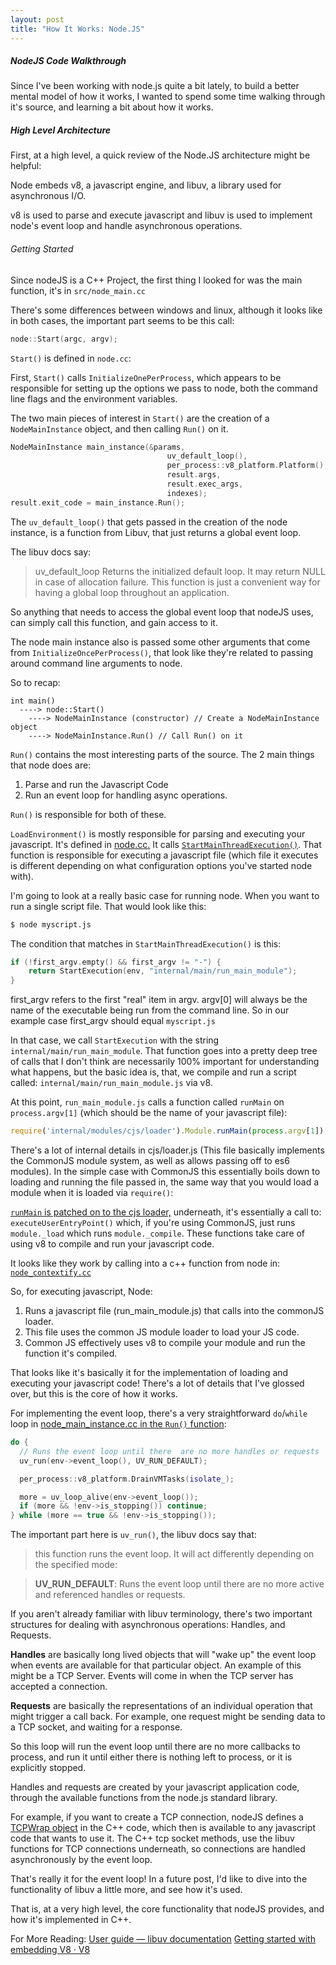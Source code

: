 ```yaml
---
layout: post
title: "How It Works: Node.JS"
---
```



##### NodeJS Code Walkthrough

Since I've been working with node.js quite a bit lately, to build a better mental model of how it works, I wanted to spend some time walking through it's source, and learning a bit about how it works.

##### High Level Architecture 
First, at a high level, a quick review of the Node.JS architecture  might be helpful:

Node embeds v8, a javascript engine, and libuv, a library used for asynchronous I/O.

v8 is used to parse and execute javascript and libuv is used to implement node's event loop and handle asynchronous operations.

###### Getting Started
Since nodeJS is a C++ Project, the first thing I looked for was the main function, it's in `src/node_main.cc`

There's some differences between windows and linux, although it looks like in both cases, the important part seems to be this call:

```c++
node::Start(argc, argv);
``` 

`Start()` is defined in `node.cc`:

First, `Start()` calls `InitializeOnePerProcess`, which appears to be responsible for setting up the options we pass to node, both the command line flags and the environment variables.

The two main pieces of interest in `Start()` are the creation of a `NodeMainInstance` object, and then calling `Run()` on it.
  
```c++
NodeMainInstance main_instance(&params,
                                   uv_default_loop(),
                                   per_process::v8_platform.Platform(),
                                   result.args,
                                   result.exec_args,
                                   indexes);
result.exit_code = main_instance.Run();
```

The `uv_default_loop()` that gets passed in the creation of the node instance, is a function from Libuv, that just returns a global event loop. 

The libuv docs say:

> uv_default_loop
Returns the initialized default loop. It may return NULL in case of allocation failure. This function is just a convenient way for having a global loop throughout an application.

So anything that needs to access the global event loop that nodeJS uses, can simply call this function, and gain access to it.

The node main instance also is passed some other arguments that come from `InitializeOncePerProcess()`, that look like they're related to passing around command line arguments to node.

So to recap:
```
int main()
  ----> node::Start()
    ----> NodeMainInstance (constructor) // Create a NodeMainInstance object
    ----> NodeMainInstance.Run() // Call Run() on it
```

`Run()` contains the most interesting parts of the source. The 2 main things that node does are:

1. Parse and run the Javascript Code
2. Run an event loop for handling async operations. 

`Run()` is responsible for both of these.

`LoadEnvironment()` is mostly responsible for parsing and executing your javascript. It's defined in [node.cc.](https://github.com/nodejs/node/blob/master/src/node.cc#L469) It calls [`StartMainThreadExecution()`](https://github.com/nodejs/node/blob/master/src/node.cc#L420). That function is responsible for executing a javascript file (which file it executes is different depending on what configuration options you've started node with).

I'm going to look at a really basic case for running node. When you want to run a single script file. That would look like this:

```bash
$ node myscript.js
```

The condition that matches in `StartMainThreadExecution()` is this:

```c++
if (!first_argv.empty() && first_argv != "-") {
    return StartExecution(env, "internal/main/run_main_module");
}
```

first_argv refers to the first "real" item in argv. argv[0] will always be the name of the executable being run from the command line. So in our example case first_argv should equal `myscript.js`

In that case, we call `StartExecution` with the string `internal/main/run_main_module`. That function goes into a pretty deep tree of calls that I don\'t think are necessarily 100% important for understanding what happens, but the basic idea is, that, we compile and run a script called: `internal/main/run_main_module.js` via v8.

At this point, `run_main_module.js` calls a function called `runMain` on `process.argv[1]` (which should be the name of your javascript file):
 
```javascript
require('internal/modules/cjs/loader').Module.runMain(process.argv[1]);
```

There's a lot of internal details in cjs/loader.js (This file basically implements the CommonJS module system, as well as allows passing off to es6 modules). In the simple case with CommonJS this essentially boils down to loading and running the file passed in, the same way that you would load a module when it is loaded via `require()`:

[`runMain` is patched on to the cjs loader,](https://github.com/nodejs/node/blob/master/lib/internal/bootstrap/pre_execution.js#L398) underneath, it's essentially a call to: `executeUserEntryPoint()` which, if you're using CommonJS, just runs `module._load` which runs `module._compile`. These functions take care of using v8 to compile and run your javascript code.

It looks like they work by calling into a c++ function from node in:
[`node_contextify.cc`](https://github.com/nodejs/node/blob/master/src/node_contextify.cc)

So, for executing javascript, Node:
1. Runs a javascript file (run_main_module.js) that calls into the commonJS loader.
2. This file uses the common JS module loader to load your JS code.
3. Common JS effectively uses v8 to compile your module and run the function it's compiled.

That looks like it's basically it for the implementation of loading and executing your javascript code! There's a lot of details that I've glossed over, but this is the core of how it works.

For implementing the event loop, there's a very straightforward `do`/`while` loop in [node_main_instance.cc in the `Run()` function](https://github.com/nodejs/node/blob/25447d82d34afb8c7f0f7e8fea10942586ef2d7c/src/node_main_instance.cc#L136):

```c++
do {
  // Runs the event loop until there  are no more handles or requests
  uv_run(env->event_loop(), UV_RUN_DEFAULT);

  per_process::v8_platform.DrainVMTasks(isolate_);

  more = uv_loop_alive(env->event_loop());
  if (more && !env->is_stopping()) continue;
} while (more == true && !env->is_stopping());
```

The important part here is `uv_run()`, the libuv docs say that: 

> this function runs the event loop. It will act differently depending on the specified mode:

> **UV_RUN_DEFAULT**: Runs the event loop until there are no more active and referenced handles or requests.

If you aren't already familiar  with libuv terminology, there's two important structures for dealing with asynchronous operations: Handles, and Requests.

**Handles** are basically long lived objects that will "wake up" the event loop when events are available for that particular object. An example of this might be a TCP Server. Events will come in when the TCP server has accepted a connection.

**Requests** are basically the representations of an individual operation that might trigger a call back. For example, one request might be sending data to a TCP socket, and waiting for a response.

So this loop will run the event loop until there are no more callbacks to process, and run it until either there is nothing left to process, or it is explicitly stopped.

Handles and requests are created by your javascript application code, through the available functions from the node.js standard library.

For example, if you want to create a TCP connection, nodeJS defines a [TCPWrap object](https://github.com/nodejs/node/blob/master/src/tcp_wrap.cc) in the C++ code, which then is available to any javascript code that wants to use it. The C++ tcp socket methods, use the libuv functions for TCP connections underneath, so connections are handled asynchronously by the event loop.

That's really it for the event loop! In a future post, I'd like to dive into the functionality of libuv a little more, and see how it's used.

That is, at a very high level, the core functionality that nodeJS provides, and how it's implemented in C++.

For More Reading:
[User guide — libuv documentation](http://docs.libuv.org/en/v1.x/guide.html)
[Getting started with embedding V8 · V8](https://v8.dev/docs/embed)